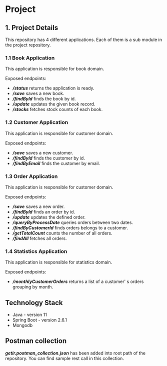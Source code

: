 # Project

## 1. Project Details
This repository has 4 different applications. Each of them is a sub module
in the project repository.

### 1.1 Book Application

This application is responsible for book domain.

Exposed endpoints:

* ***/status*** returns the application is ready.
* ***/save*** saves a new book.  
* ***/findById*** finds the book by id.
* ***/update*** updates the given book record.
* ***/stocks*** fetches stock counts of each book.

### 1.2 Customer Application

This application is responsible for customer domain.

Exposed endpoints:

* ***/save*** saves a new customer.
* ***/findById*** finds the customer by id.
* ***/findByEmail*** finds the customer by email.

### 1.3 Order Application

This application is responsible for customer domain.

Exposed endpoints:

* ***/save*** saves a new order.
* ***/findById*** finds an order by id.
* ***/update*** updates the defined order.
* ***/queryByProcessDate*** queries orders between two dates.
* ***/findByCustomerId*** finds orders belongs to a customer.
* ***/getTotalCount*** counts the number of all orders.
* ***/findAll*** fetches all orders.

### 1.4 Statistics Application

This application is responsible for statistics domain.

Exposed endpoints:

* ***/monthlyCustomerOrders*** returns a list of a customer' s orders grouping by month.

## Technology Stack
* Java - version 11
* Spring Boot - version 2.6.1
* Mongodb

## Postman collection

***getir.postman_collection.json*** has been added into root path of the repository.
You can find sample rest call in this collection.